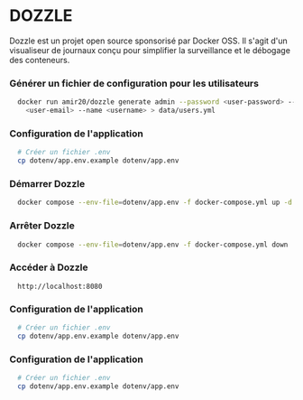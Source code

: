 # DOZZLE 

Dozzle est un projet open source sponsorisé par Docker OSS. Il s'agit d'un 
visualiseur de journaux conçu pour simplifier la surveillance et le débogage des
conteneurs.

### Générer un fichier de configuration pour les utilisateurs
```bash
  docker run amir20/dozzle generate admin --password <user-password> --email \
    <user-email> --name <username> > data/users.yml
```

### Configuration de l'application
```bash
  # Créer un fichier .env
  cp dotenv/app.env.example dotenv/app.env
```

### Démarrer Dozzle
```bash
  docker compose --env-file=dotenv/app.env -f docker-compose.yml up -d
```

### Arrêter Dozzle
```bash
  docker compose --env-file=dotenv/app.env -f docker-compose.yml down
```

### Accéder à Dozzle
```
  http://localhost:8080
```

### Configuration de l'application
```bash
  # Créer un fichier .env
  cp dotenv/app.env.example dotenv/app.env
```

### Configuration de l'application
```bash
  # Créer un fichier .env
  cp dotenv/app.env.example dotenv/app.env
```
